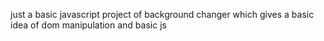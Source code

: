 just a basic javascript project of background changer
which gives a basic idea of dom manipulation and basic js
